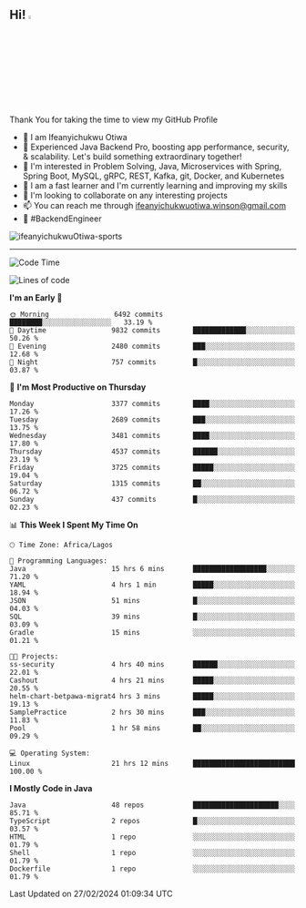 <!-- BLOG-POST-LIST:START --><!-- BLOG-POST-LIST:END -->

## Hi! <img src="https://media.giphy.com/media/hvRJCLFzcasrR4ia7z/giphy.gif" width="4%"> 

Thank You for taking the time to view my GitHub Profile

- 👋 I am Ifeanyichukwu Otiwa
- 🚀 Experienced Java Backend Pro, boosting app performance, security, & scalability. Let's build something extraordinary together!
- 👀 I'm interested in Problem Solving, Java, Microservices with Spring, Spring Boot, MySQL, gRPC, REST, Kafka, git, Docker, and Kubernetes
- 🌱 I am a fast learner and I'm currently learning and improving my skills
- 💞️ I'm looking to collaborate on any interesting projects
- 📫 You can reach me through ifeanyichukwuotiwa.winson@gmail.com
- 🚀 #BackendEngineer

<p align="left" marginTop="10px"> <img src="https://komarev.com/ghpvc/?username=ifeanyichukwuOtiwa-sports&label=Profile%20views&color=0e75b6&style=for-the-badge" alt="ifeanyichukwuOtiwa-sports" /> </p>

***

<!--START_SECTION:waka-->
![Code Time](http://img.shields.io/badge/Code%20Time-2%2C279%20hrs%2013%20mins-blue)

![Lines of code](https://img.shields.io/badge/From%20Hello%20World%20I%27ve%20Written-4.1%20million%20lines%20of%20code-blue)

**I'm an Early 🐤** 

```text
🌞 Morning                6492 commits        ████████░░░░░░░░░░░░░░░░░   33.19 % 
🌆 Daytime                9832 commits        █████████████░░░░░░░░░░░░   50.26 % 
🌃 Evening                2480 commits        ███░░░░░░░░░░░░░░░░░░░░░░   12.68 % 
🌙 Night                  757 commits         █░░░░░░░░░░░░░░░░░░░░░░░░   03.87 % 
```
📅 **I'm Most Productive on Thursday** 

```text
Monday                   3377 commits        ████░░░░░░░░░░░░░░░░░░░░░   17.26 % 
Tuesday                  2689 commits        ███░░░░░░░░░░░░░░░░░░░░░░   13.75 % 
Wednesday                3481 commits        ████░░░░░░░░░░░░░░░░░░░░░   17.80 % 
Thursday                 4537 commits        ██████░░░░░░░░░░░░░░░░░░░   23.19 % 
Friday                   3725 commits        █████░░░░░░░░░░░░░░░░░░░░   19.04 % 
Saturday                 1315 commits        ██░░░░░░░░░░░░░░░░░░░░░░░   06.72 % 
Sunday                   437 commits         █░░░░░░░░░░░░░░░░░░░░░░░░   02.23 % 
```


📊 **This Week I Spent My Time On** 

```text
🕑︎ Time Zone: Africa/Lagos

💬 Programming Languages: 
Java                     15 hrs 6 mins       ██████████████████░░░░░░░   71.20 % 
YAML                     4 hrs 1 min         █████░░░░░░░░░░░░░░░░░░░░   18.94 % 
JSON                     51 mins             █░░░░░░░░░░░░░░░░░░░░░░░░   04.03 % 
SQL                      39 mins             █░░░░░░░░░░░░░░░░░░░░░░░░   03.09 % 
Gradle                   15 mins             ░░░░░░░░░░░░░░░░░░░░░░░░░   01.21 % 

🐱‍💻 Projects: 
ss-security              4 hrs 40 mins       ██████░░░░░░░░░░░░░░░░░░░   22.01 % 
Cashout                  4 hrs 21 mins       █████░░░░░░░░░░░░░░░░░░░░   20.55 % 
helm-chart-betpawa-migrat4 hrs 3 mins        █████░░░░░░░░░░░░░░░░░░░░   19.13 % 
SamplePractice           2 hrs 30 mins       ███░░░░░░░░░░░░░░░░░░░░░░   11.83 % 
Pool                     1 hr 58 mins        ██░░░░░░░░░░░░░░░░░░░░░░░   09.29 % 

💻 Operating System: 
Linux                    21 hrs 12 mins      █████████████████████████   100.00 % 
```

**I Mostly Code in Java** 

```text
Java                     48 repos            █████████████████████░░░░   85.71 % 
TypeScript               2 repos             █░░░░░░░░░░░░░░░░░░░░░░░░   03.57 % 
HTML                     1 repo              ░░░░░░░░░░░░░░░░░░░░░░░░░   01.79 % 
Shell                    1 repo              ░░░░░░░░░░░░░░░░░░░░░░░░░   01.79 % 
Dockerfile               1 repo              ░░░░░░░░░░░░░░░░░░░░░░░░░   01.79 % 
```




 Last Updated on 27/02/2024 01:09:34 UTC
<!--END_SECTION:waka-->

<!--
<p align="center">
![trophy](https://github-profile-trophy.vercel.app/?username=ifeanyichukwuOtiwa-sports&theme=onedark) (https://github.com/ryo-ma/github-profile-trophy)
</p>
-->

<!---
ifeanyi-otiwa/ifeanyi-otiwa is a ✨ special ✨ repository because its `README.md` (this file) appears on your GitHub profile.
You can click the Preview link to take a look at your changes.
--->
